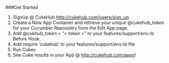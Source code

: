###Get Started
1. SignUp @ CukeHub http://cukehub.com/users/sign_up
2. Create a New App Container and retrieve your unique @cukehub_token for your Cucumber Reposiotry from the Edit App page.
3. Add @cukhub_token = “< token >” to your features/support/env.rb Before Hook.
4. Add require ‘cukehub’ to your features/support/env.rb file
5. Run Cukes
6. See Cuke results in your App @ http://cukehub.com/apps!




